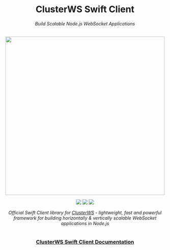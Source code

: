<h1 align="center">ClusterWS Swift Client</h1>
<h6 align="center">Build Scalable Node.js WebSocket Applications</h6>

<p align="center">
 <img src="https://cdn.rawgit.com/goriunov/159120ca6a883d8d4e75543ec395d361/raw/f4c3c36ac1ab75beedcf73312272b60dac33ecfa/clusterws.svg" width="500">
</p>

<p align="center">
 <a title="Cocoapod Version" href="https://cocoapods.org/pods/ClusterWS-Client-Swift"><img src="https://github.com/davigr/ClusterWS-Client-Swift/blob/master/Resources/pod-version.svg"></a>
<a title="Platforms" href="https://github.com/ClusterWS/ClusterWS-Client-Swift"><img src="https://github.com/davigr/ClusterWS-Client-Swift/blob/master/Resources/platform.svg"></a>
<a title="Swift version" href="https://swift.org/"><img src="https://github.com/davigr/ClusterWS-Client-Swift/blob/master/Resources/swift.svg"></a>
</p>

<p align="center">
    <i>Official Swift Client library for <a href="https://github.com/ClusterWS/ClusterWS">ClusterWS</a> - lightweight, fast and powerful framework for building horizontally & vertically scalable WebSocket applications in Node.js</i>
</p>

<h1></h1>
<h3 align="center">
    <a href="https://github.com/ClusterWS/ClusterWS-Client-Swift/wiki"><strong>ClusterWS Swift Client Documentation</strong></a>
</h3>
